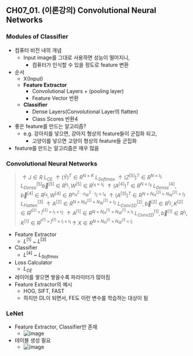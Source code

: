 ## CH07_01. (이론강의) Convolutional Neural Networks

### Modules of Classifier
- 컴퓨터 비전 내의 개념
  - Input image를 그대로 사용하면 성능이 떨어지니,
    - 컴퓨터가 인식할 수 있을 정도로 feature 변환
- 순서
  - X(Input)
  - **Feature Extractor**
    - Convolutional Layers + (pooling layer)
    - Feature Vector 반환
  - **Classifier**
    - Dense Layers(Convolutional Layer의 flatten)
    - Class Scores 반환4
- 좋은 feature를 만드는 알고리즘?
  - e.g. 강아지를 넣으면, 강아지 형상의 feature들이 군집화 되고,
    - 고양이를 넣으면 고양이 형상의 feature들 군집화
- feature를 만드는 알고리즘은 매우 많음

### Convolutional Neural Networks
>$\uparrow J \in R$
>$L_{CE}$
>$\uparrow(\hat{Y})^T \in R^{N \times K}$
>$L_{Softmax}$
>$\uparrow(Z^{[5]})^T \in R^{N \times l_5}$
>$L_{Dense}^{[5]} \vec{b}^{[5]} \in R^{l_5}, W^{[5]} \in R^{l_4 \times l_5}$
>$\uparrow(A^{[4]})^T \in R^{N \times l_4}$
>$L_{Dense}^{[4]}, \vec{b}^{[4]} \in R^{l_4}, W^{[4]} \in R^{n_H^{2} \cdot n_W^{2} \cdot l_2 \times l_4}$
>$\uparrow (A^{[3]})^T \in R^{N \times N_H^{[2]} \times N_W^{[2]} \times l_2}$
>$L_{Flatten}^{[3]}$
>$\uparrow A^{[2]} \in R^{N \times N_H^{[2]} \times N_W^{[2]} \times l_2}$
>$L_{Conv2D}^{[2]}, \vec{b}^{[2]} \in R^{l_2}, K^{[2]} \in R^{f^{[2]} \times f^{[2]} \times l_1 \times l_2}$
>$\uparrow A^{[1]} \in R^{N \times N_H^{[1]} \times N_W^{[1]} \times l_1}$
>$L_{Conv2D}^{[1]}, \vec{b}^{[1]} \in R^{l_1}, K^{[1]} \in R^{f^{[1]} \times f^{[1]} \times l_I \times l_1}$
>$\uparrow$
>$X \in R^{N \times N_H^{[I]} \times N_W^{[I]} \times l_I}$
- Feature Extractor
  - $L^{[1]}$ ~ $L^{[3]}$
- Classifier
  - $L^{[4]}$ ~ $L_{Softmax}$
- Loss Calculator
  - $L_{CE}$
- 레이어를 쌓으면 쌓을수록 파라미터가 많아짐
- Feature Extractor의 예시
  - HOG, SIFT, FAST
  - 하지만 DL이 되면서, FE도 이런 변수를 학습하는 대상이 됨

### LeNet
- Feature Extractor, Classifier만 존재
  - ![image](https://user-images.githubusercontent.com/10006290/226153519-4e071656-b4a6-414b-b874-f0490127bf22.png)
- 테이블 생성 필요
  - ![image](https://user-images.githubusercontent.com/10006290/226153477-8f210a8d-887c-4df1-810b-68778ffec7b2.png)
